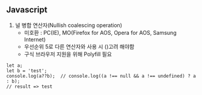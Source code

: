 ## Javascript

1. 널 병합 연산자(Nullish coalescing operation)  
    - 미호환 : PC(IE), MO(Firefox for AOS, Opera for AOS, Samsung Internet)
    - 우선순위 5로 다른 연산자와 사용 시 ()고려 해야함
    - 구식 브라우저 지원을 위해 Polyfill 필요
    
```
let a;
let b = 'test';
console.log(a??b);  // console.log((a !== null && a !== undefined) ? a : b);
// result => test
```

